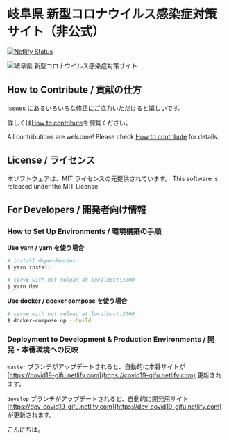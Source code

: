 # 岐阜県 新型コロナウイルス感染症対策サイト（非公式）

[![Netlify Status](https://api.netlify.com/api/v1/badges/e3aa2c56-419c-413f-9949-ec4c3a6b9690/deploy-status)](https://app.netlify.com/sites/relaxed-heyrovsky-1294db/deploys)

![岐阜県 新型コロナウイルス感染症対策サイト](https://covid19-gifu.netlify.com/ogp.png)

## How to Contribute / 貢献の仕方

Issues にあるいろいろな修正にご協力いただけると嬉しいです。

詳しくは[How to contribute](https://github.com/CODE-for-GIFU/covid19/blob/development/.github/CONTRIBUTING.md)を御覧ください。

All contributions are welcome!
Please check [How to contribute](https://github.com/CODE-for-GIFU/covid19/blob/development/.github/CONTRIBUTING.md) for details.

## License / ライセンス

本ソフトウェアは、MIT ライセンスの元提供されています。
This software is released under the MIT License.

## For Developers / 開発者向け情報

### How to Set Up Environments / 環境構築の手順

**Use yarn / yarn を使う場合**

```bash
# install dependencies
$ yarn install

# serve with hot reload at localhost:3000
$ yarn dev
```

**Use docker / docker compose を使う場合**

```bash
# serve with hot reload at localhost:3000
$ docker-compose up --build
```

### Deployment to Development & Production Environments / 開発・本番環境への反映

`master` ブランチがアップデートされると、自動的に本番サイトが [https://covid19-gifu.netlify.com](https://covid19-gifu.netlify.com) 更新されます。

`develop` ブランチがアップデートされると、自動的に開発用サイト [https://dev-covid19-gifu.netlify.com](https://dev-covid19-gifu.netlify.com) が更新されます。

こんにちは。